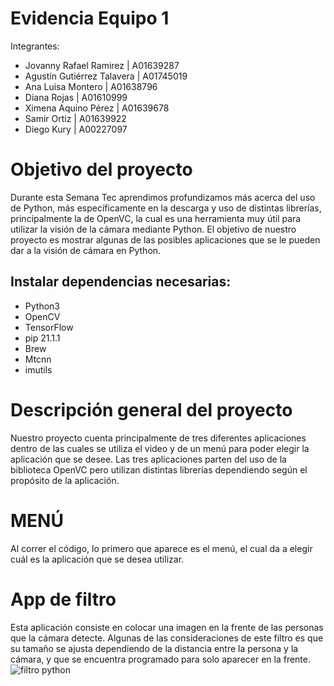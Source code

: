# Evidencia Equipo 1
Integrantes: 
- Jovanny Rafael Ramirez | A01639287
- Agustín Gutiérrez Talavera | A01745019
- Ana Luisa Montero | A01638796
- Diana Rojas | A01610999
- Ximena Aquino Pérez | A01639678
- Samir Ortiz | A01639922
- Diego Kury | A00227097
# Objetivo del proyecto
Durante esta Semana Tec aprendimos profundizamos más acerca del uso de Python, más específicamente en la descarga y uso de distintas librerías, principalmente la de OpenVC, la cual es una herramienta muy útil para utilizar la visión de la cámara mediante Python. El objetivo de nuestro proyecto es mostrar algunas de las posibles aplicaciones que se le pueden dar a la visión de cámara en Python.
## Instalar dependencias necesarias:
- Python3
- OpenCV
- TensorFlow
- pip 21.1.1
- Brew
- Mtcnn
- imutils
# Descripción general del proyecto 
Nuestro proyecto cuenta principalmente de tres diferentes aplicaciones dentro de las cuales se utiliza el video y de un menú para poder elegir la aplicación que se desee. Las tres aplicaciones parten del uso de la biblioteca OpenVC pero utilizan distintas librerías dependiendo según el propósito de la aplicación.
# MENÚ
Al correr el código, lo primero que aparece es el menú, el cual da a elegir cuál es la aplicación que se desea utilizar.
# App de filtro
Esta aplicación consiste en colocar una imagen en la frente de las personas que la cámara detecte. Algunas de las consideraciones de este filtro es que su tamaño se ajusta dependiendo de la distancia entre la persona y la cámara, y que se encuentra programado para solo aparecer en la frente. 
![filtro python](https://user-images.githubusercontent.com/83722304/117389921-cbb54b80-aeb2-11eb-9043-48723f738805.PNG)
